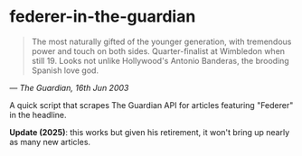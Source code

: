 # federer-in-the-guardian
<blockquote>
  <p>The most naturally gifted of the younger generation, with tremendous power and touch on both sides. Quarter-finalist at Wimbledon when still 19. Looks not unlike Hollywood's Antonio Banderas, the brooding Spanish love god.</p>
</blockquote>
<p><cite>— The Guardian, 16th Jun 2003</cite></p>

<p>A quick script that scrapes The Guardian API for articles featuring "Federer" in the headline.</p>

**Update (2025)**: this works but given his retirement, it won't bring up nearly as many new articles.
